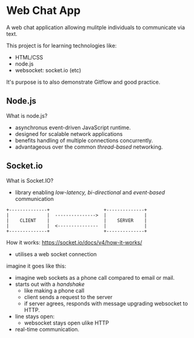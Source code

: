# Web Chat App

A web chat application allowing mulitple individuals to communicate via text. 

This project is for learning technologies like: 
- HTML/CSS
- node.js
- websocket: socket.io (etc)

It's purpose is to also demonstrate Gitflow and good practice. 

## Node.js 

What is node.js?
- asynchronus event-driven JavaScript runtime. 
- designed for scalable network applications
- benefits handling of multiple connections concurrently. 
- advantageous over the common *thread-based* networking. 

## Socket.io

What is Socket.IO?
- library enabling *low-latency, bi-directional* and *event-based* communication

```
+--------------+                    +--------------+
|              |  --------------->  |              |
|    CLIENT    |                    |    SERVER    |
|              |  <---------------  |              |
+--------------+                    +--------------+
```

How it works: https://socket.io/docs/v4/how-it-works/
- utilises a web socket connection 

imagine it goes like this: 
- imagine web sockets as a phone call compared to email or mail. 
- starts out with a *handshake* 
    - like making a phone call 
    - client sends a request to the server 
    - if server agrees, responds with message upgrading websocket to HTTP. 
- line stays open: 
    - websocket stays open ulike HTTP 
- real-time communication. 

